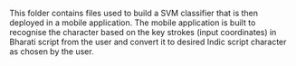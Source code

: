 This folder contains files used to build a SVM classifier that is then deployed in a mobile application. The mobile application is built to recognise the character based on the key strokes (input coordinates) in Bharati script from the user and convert it to desired Indic script character as chosen by the user.

